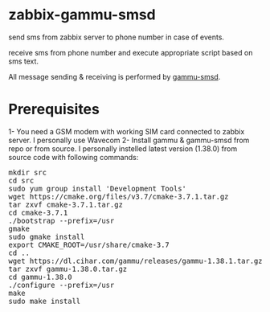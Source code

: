 # zabbix-gammu-smsd

send sms from zabbix server to phone number in case of events.

receive sms from phone number and execute appropriate script based on sms text.

All message sending & receiving is performed by <a href="https://wammu.eu/docs/manual/smsd/">gammu-smsd</a>.

# Prerequisites
1- You need a GSM modem with working SIM card connected to zabbix server. I personally use Wavecom
2- Install gammu & gammu-smsd from repo or from source. I personally instelled latest version (1.38.0) from source code with following commands:
<pre>
mkdir src
cd src
sudo yum group install 'Development Tools'
wget https://cmake.org/files/v3.7/cmake-3.7.1.tar.gz
tar zxvf cmake-3.7.1.tar.gz
cd cmake-3.7.1
./bootstrap --prefix=/usr
gmake
sudo gmake install
export CMAKE_ROOT=/usr/share/cmake-3.7
cd ..
wget https://dl.cihar.com/gammu/releases/gammu-1.38.1.tar.gz
tar zxvf gammu-1.38.0.tar.gz 
cd gammu-1.38.0
./configure --prefix=/usr
make
sudo make install
</pre>
